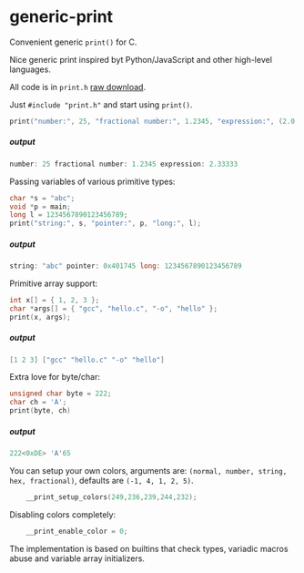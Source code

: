 # generic-print
Convenient generic `print()` for C.

Nice generic print inspired byt Python/JavaScript and other high-level languages.

All code is in `print.h` [raw download](https://raw.githubusercontent.com/exebook/generic-print/main/print.h).

Just `#include "print.h"` and start using `print()`.

```c
print("number:", 25, "fractional number:", 1.2345, "expression:", (2.0 + 5) / 3);
```
##### output

```c
number: 25 fractional number: 1.2345 expression: 2.33333
```

Passing variables of various primitive types:
```c
char *s = "abc";
void *p = main;
long l = 1234567890123456789;
print("string:", s, "pointer:", p, "long:", l);
```
##### output
```c
string: "abc" pointer: 0x401745 long: 1234567890123456789
```

Primitive array support:
```c
int x[] = { 1, 2, 3 };
char *args[] = { "gcc", "hello.c", "-o", "hello" };
print(x, args);
```
##### output
```c
[1 2 3] ["gcc" "hello.c" "-o" "hello"]
```

Extra love for byte/char:
```c
unsigned char byte = 222;
char ch = 'A';
print(byte, ch)
```
##### output
```c
222<0xDE> 'A'65
```

You can setup your own colors, arguments are: `(normal, number, string, hex, fractional)`, defaults are `(-1, 4, 1, 2, 5)`.
```c
	__print_setup_colors(249,236,239,244,232);
```
Disabling colors completely:
```c
	__print_enable_color = 0;
```

The implementation is based on builtins that check types, variadic macros abuse and variable array initializers.

